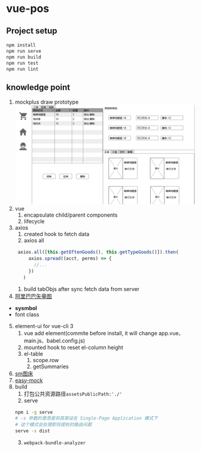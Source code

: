 # vue-pos

## Project setup
```
npm install
npm run serve
npm run build
npm run test
npm run lint
```

## knowledge point
1. mockplus draw prototype
![](./doc/images/page.png)
2. vue
   1. encapsulate child/parent components
   2. lifecycle
3. axios
   1. created hook to fetch data
   2. axios all
   ```javascript
    axios.all([this.getOftenGoods(), this.getTypeGoods()]).then(
        axios.spread((acct, perms) => {
          //...
        })
      )
   ```
   1. build tabObjs after sync fetch data from server
4. [阿里巴巴矢量图](https://www.iconfont.cn/)
  - **sysmbol**
  - font class
5. element-ui for vue-cli 3
   1. vue add element(commite before install, it will change app.vue、main.js、babel.config.js)
   2. mounted hook to reset el-column height
   3. el-table
      1. scope.row
      2. getSummaries
6. [sm图床](https://sm.ms/)
7. [easy-mock](https://www.easy-mock.com)
8.  build
    1. 打包公共资源路径`assetsPublicPath:'./'`
    2. serve
    ```bash
    npm i -g serve
    # -s 参数的意思是将其架设在 Single-Page Application 模式下
    # 这个模式会处理即将提到的路由问题
    serve -s dist
    ```
    3. `webpack-bundle-analyzer`